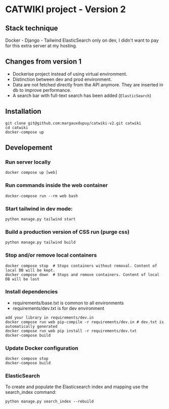 # CATWIKI project - Version 2

## Stack technique
Docker - Django - Tailwind
ElasticSearch only on dev, I didn't want to pay for this extra server at my hosting.

## Changes from version 1

- Dockerise project instead of using virtual environment.
- Distinction between dev and prod environment.
- Data are not fetched directly from the API anymore. They are inserted in db to improve performance.
- A search bar with full-text search has been added (`ElasticSearch`)


## Installation

```
git clone git@github.com:margauxdupuy/catwiki-v2.git catwiki
cd catwiki
docker-compose up
```


## Developement

### Run server locally
```
docker compose up [web]
```

### Run commands inside the web container
```
docker-compose run --rm web bash
```

### Start tailwind in dev mode:
```
python manage.py tailwind start
```


### Build a production version of CSS run (purge css)
```
python manage.py tailwind build

```


### Stop and/or remove local containers
```
docker compose stop  # Stops containers without removal. Content of local DB will be kept.
docker compose down  # Stops and remove containers. Content of local DB will be lost
```


### Install dependencies

- requirements/base.txt is common to all environments
- requirements/dev.txt is for dev environment

 ```
add your library in requirements/dev.in
docker compose run web pip-compile -r requirements/dev.in # dev.txt is automatically generated
docker compose run web pip install -r requirements/dev.txt
docker-compose build
```

### Update Docker configuration 
```
docker compose stop
docker-compose build
```

### ElasticSearch

To create and populate the Elasticsearch index and mapping use the search_index command: 
```
python manage.py search_index --rebuild
```
